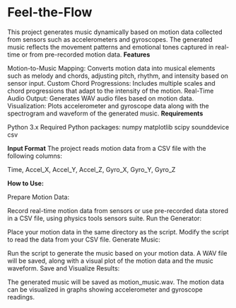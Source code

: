 # Feel-the-Flow

This project generates music dynamically based on motion data collected from sensors such as accelerometers and gyroscopes. The generated music reflects the movement patterns and emotional tones captured in real-time or from pre-recorded motion data.
**Features**

Motion-to-Music Mapping: Converts motion data into musical elements such as melody and chords, adjusting pitch, rhythm, and intensity based on sensor input.
Custom Chord Progressions: Includes multiple scales and chord progressions that adapt to the intensity of the motion.
Real-Time Audio Output: Generates WAV audio files based on motion data.
Visualization: Plots accelerometer and gyroscope data along with the spectrogram and waveform of the generated music.
**Requirements**

Python 3.x
Required Python packages:
numpy
matplotlib
scipy
sounddevice 
csv

**Input Format**
The project reads motion data from a CSV file with the following columns:

Time, Accel_X, Accel_Y, Accel_Z, Gyro_X, Gyro_Y, Gyro_Z

**How to Use:**

Prepare Motion Data:

Record real-time motion data from sensors or use pre-recorded data stored in a CSV file, using physics tools sensors suite.
Run the Generator:

Place your motion data in the same directory as the script.
Modify the script to read the data from your CSV file.
Generate Music:

Run the script to generate the music based on your motion data. A WAV file will be saved, along with a visual plot of the motion data and the music waveform.
Save and Visualize Results:

The generated music will be saved as motion_music.wav.
The motion data can be visualized in graphs showing accelerometer and gyroscope readings.
